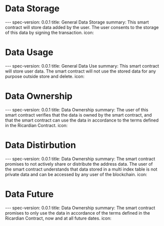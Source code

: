 <h1 class="clause">Data Storage</h1>
---
spec-version: 0.0.1
title: General Data Storage
summary: This smart contract will store data added by the user. The user consents to the storage of this data by signing the transaction.
icon: 

<h1 class="clause">Data Usage</h1>
---
spec-version: 0.0.1
title: General Data Use
summary: This smart contract will store user data. The smart contract will not use the stored data for any purpose outside store and delete.
icon: 

<h1 class="clause">Data Ownership</h1>
---
spec-version: 0.0.1
title: Data Ownership
summary: The user of this smart contract verifies that the data is owned by the smart contract, and that the smart contract can use the data in accordance to the terms defined in the Ricardian Contract.
icon: 

<h1 class="clause">Data Distirbution</h1>
---
spec-version: 0.0.1
title: Data Ownership
summary: The smart contract promises to not actively share or distribute the address data. The user of the smart contract understands that data stored in a multi index table is not private data and can be accessed by any user of the blockchain.  
icon: 

<h1 class="clause">Data Future</h1>
---
spec-version: 0.0.1
title: Data Ownership
summary: The smart contract promises to only use the data in accordance of the terms defined in the Ricardian Contract, now and at all future dates. 
icon: 
